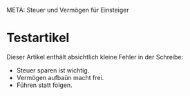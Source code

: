  META: Steuer und Vermögen für Einsteiger

# Testartikel

Dieser Artikel enthält absichtlich kleine Fehler in der Schreibe:  

- Steuer sparen ist wichtig.  
- Vermögen aufbaün macht frei.  
- Führen statt folgen.  
